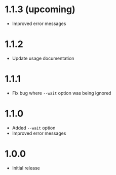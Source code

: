 # 1.1.3 (upcoming)

- Improved error messages

# 1.1.2

- Update usage documentation

# 1.1.1

- Fix bug where `--wait` option was being ignored

# 1.1.0

- Added `--wait` option
- Improved error messages

# 1.0.0

- Initial release